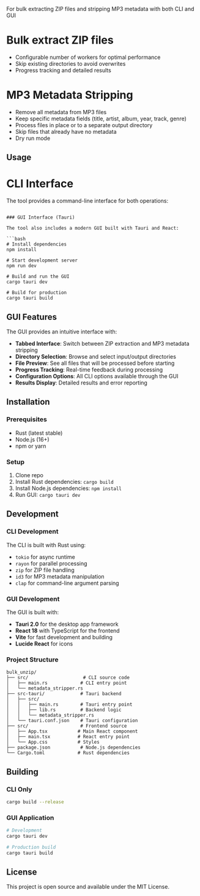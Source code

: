 For bulk extracting ZIP files and stripping MP3 metadata with both CLI and GUI

# Bulk extract ZIP files
- Configurable number of workers for optimal performance
- Skip existing directories to avoid overwrites
- Progress tracking and detailed results

# MP3 Metadata Stripping
- Remove all metadata from MP3 files
- Keep specific metadata fields (title, artist, album, year, track, genre)
- Process files in place or to a separate output directory
- Skip files that already have no metadata
- Dry run mode

## Usage

# CLI Interface

The tool provides a command-line interface for both operations:

```

### GUI Interface (Tauri)

The tool also includes a modern GUI built with Tauri and React:

```bash
# Install dependencies
npm install

# Start development server
npm run dev

# Build and run the GUI
cargo tauri dev

# Build for production
cargo tauri build
```

## GUI Features

The GUI provides an intuitive interface with:

- **Tabbed Interface**: Switch between ZIP extraction and MP3 metadata stripping
- **Directory Selection**: Browse and select input/output directories
- **File Preview**: See all files that will be processed before starting
- **Progress Tracking**: Real-time feedback during processing
- **Configuration Options**: All CLI options available through the GUI
- **Results Display**: Detailed results and error reporting

## Installation

### Prerequisites

- Rust (latest stable)
- Node.js (16+)
- npm or yarn

### Setup

1. Clone repo
2. Install Rust dependencies: `cargo build`
3. Install Node.js dependencies: `npm install`
4. Run GUI: `cargo tauri dev`

## Development

### CLI Development

The CLI is built with Rust using:
- `tokio` for async runtime
- `rayon` for parallel processing
- `zip` for ZIP file handling
- `id3` for MP3 metadata manipulation
- `clap` for command-line argument parsing

### GUI Development

The GUI is built with:
- **Tauri 2.0** for the desktop app framework
- **React 18** with TypeScript for the frontend
- **Vite** for fast development and building
- **Lucide React** for icons

### Project Structure

```
bulk_unzip/
├── src/                    # CLI source code
│   ├── main.rs            # CLI entry point
│   └── metadata_stripper.rs
├── src-tauri/             # Tauri backend
│   ├── src/
│   │   ├── main.rs        # Tauri entry point
│   │   ├── lib.rs         # Backend logic
│   │   └── metadata_stripper.rs
│   └── tauri.conf.json    # Tauri configuration
├── src/                   # Frontend source
│   ├── App.tsx           # Main React component
│   ├── main.tsx          # React entry point
│   └── App.css           # Styles
├── package.json           # Node.js dependencies
└── Cargo.toml            # Rust dependencies
```

## Building

### CLI Only

```bash
cargo build --release
```

### GUI Application

```bash
# Development
cargo tauri dev

# Production build
cargo tauri build
```

## License

This project is open source and available under the MIT License. 

